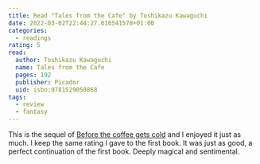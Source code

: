 ```yaml
---
title: Read "Tales from the Cafe" by Toshikazu Kawaguchi
date: 2022-03-02T22:44:27.016541578+01:00
categories:
  - readings
rating: 5
read:
  author: Toshikazu Kawaguchi
  name: Tales from the Cafe
  pages: 192
  publisher: Picador
  uid: isbn:9781529050868
tags:
  - review
  - fantasy
---
```


This is the sequel of [Before the coffee gets cold](/2022/01/26/before-the-coffee-gets-cold) and I enjoyed it just as much. I keep the same rating I gave to the first book. It was just as good, a perfect continuation of the first book. Deeply magical and sentimental.
